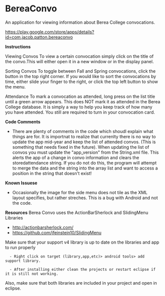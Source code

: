 **BereaConvo**
==========

An application for viewing information about Berea College convocations. 

https://play.google.com/store/apps/details?id=com.jacob.patton.bereaconvo

**Instructions**
 
 Viewing Convos
 	To view a certain convocation simply click on the title of the convo.This will either open it in a new window or in the display panel.  
 
 Sorting Convos
	To toggle between Fall and Spring convocations, click the button in the top right corner. 
    If you would like to sort the convocations by time, either slide your finger to the right, or click the top left button to show the menu. 
    
Attendance
	To mark a convocation as attended, long press on the list title until a green arrow appears. This does NOT mark it as attended in the Berea College database. It is simply a way to help you keep track of how many you have attended. You still are required to turn in your convocation card.

**Code Comments**
- There are plenty of comments in the code which shoudl explain what things are for. It is importnat to realize that currenlty there is no way to update the app mid-year and keep the list of attended convos. (This is something that needs fixed in the future). When updating the list of convos you must update the "app_version" from the String.xml file. This alerts the app of a change in convo information and clears the storedattendance string. If you do not do this, the program will attempt to merge the data and the string into the array list and want to access a position in the string that doesn't exist! 
 

**Known Issuese**
- Occasionally the image for the side menu does not tile as the XML layout specifies, but rather streches. This is a bug with Android and not the code. 

**Resources**
Berea Convo uses the ActionBarSherlock and SlidingMenu Libraries 
- http://actionbarsherlock.com/
- https://github.com/jfeinstein10/SlidingMenu

Make sure that your support v4 library is up to date on the libraries and app to run properly 

      - Right click on target (library,app,etc)> android tools> add support library. 
      
      - After installing either clean the projects or restart eclipse if it is still not working. 
      
Also, make sure that both libraries are included in your project and open in eclipse.

